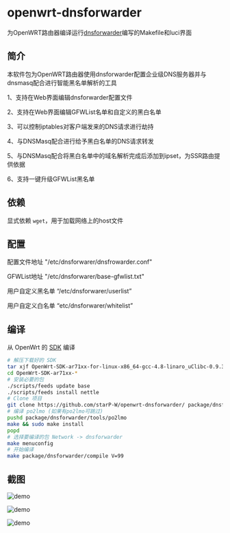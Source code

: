 # openwrt-dnsforwarder
为OpenWRT路由器编译运行[dnsforwarder][A]编写的Makefile和luci界面



简介
---

本软件包为OpenWRT路由器使用dnsforwarder配置企业级DNS服务器并与dnsmasq配合进行智能黑名单解析的工具

1、支持在Web界面编辑dnsforwarder配置文件

2、支持在Web界面编辑GFWList名单和自定义的黑白名单

3、可以控制iptables对客户端发来的DNS请求进行劫持

4、与DNSMasq配合进行给予黑白名单的DNS请求转发

5、与DNSMasq配合将黑白名单中的域名解析完成后添加到ipset，为SSR路由提供依据

6、支持一键升级GFWList黑名单



依赖
---

显式依赖 `wget`，用于加载网络上的host文件


配置
---

配置文件地址 "/etc/dnsforwarer/dnsfrowarder.conf"

GFWList地址 "/etc/dnsforwarer/base-gfwlist.txt"

用户自定义黑名单 “/etc/dnsforwarer/userlist”

用户自定义白名单 “etc/dnsforwarer/whitelist”


编译
---

从 OpenWrt 的 [SDK][openwrt-sdk] 编译
```bash
# 解压下载好的 SDK
tar xjf OpenWrt-SDK-ar71xx-for-linux-x86_64-gcc-4.8-linaro_uClibc-0.9.33.2.tar.bz2
cd OpenWrt-SDK-ar71xx-*
# 安装必要的包
./scripts/feeds update base
./scripts/feeds install nettle
# Clone 项目
git clone https://github.com/starP-W/openwrt-dnsforwarder/ package/dnsforwarder
# 编译 po2lmo (如果有po2lmo可跳过)
pushd package/dnsforwarder/tools/po2lmo
make && sudo make install
popd
# 选择要编译的包 Network -> dnsforwarder
make menuconfig
# 开始编译
make package/dnsforwarder/compile V=99
```

截图
---
![demo](https://github.com/AlexZhuo/openwrt-dnsforwarder/raw/master/screencapture-192-168-167-101-cgi-bin-luci-admin-services-dnsforwarder-1509669292068.png)

![demo](https://github.com/AlexZhuo/openwrt-dnsforwarder/raw/master/screencapture-192-168-167-102-cgi-bin-luci-admin-services-dnsforwarder-gfwlist-1509575828363.png)

![demo](https://github.com/AlexZhuo/openwrt-dnsforwarder/raw/master/screencapture-192-168-167-101-cgi-bin-luci-admin-services-dnsforwarder-log-1509669318124.png)




[A]: https://github.com/holmium/dnsforwarder
[openwrt-sdk]: https://wiki.openwrt.org/doc/howto/obtain.firmware.sdk

